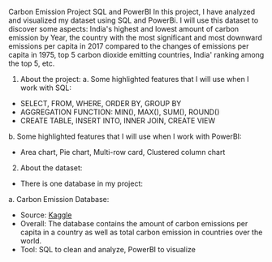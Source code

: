 Carbon Emission Project SQL and PowerBI
In this project, I have analyzed and visualized my dataset using SQL and PowerBi.
I will use this dataset to discover some aspects: India's highest and lowest amount of carbon emission by Year,
the country with the most significant and most downward emissions per capita in 2017 compared to the changes of emissions per capita
in 1975, top 5 carbon dioxide emitting countries, India' ranking among the top 5, etc.

1. About the project:
a. Some highlighted features that I will use when I work with SQL: 
- SELECT, FROM, WHERE, ORDER BY, GROUP BY
- AGGREGATION FUNCTION: MIN(), MAX(), SUM(), ROUND()
- CREATE TABLE, INSERT INTO, INNER JOIN, CREATE VIEW

b. Some highlighted features that I will use when I work with PowerBI: 
- Area chart, Pie chart, Multi-row card, Clustered column chart
 

2. About the dataset: 
- There is one database in my project: 

a. Carbon Emission Database: 
- Source: [Kaggle](https://www.kaggle.com/datasets/vineethakkinapalli/united-nations-environment-data?select=Water+and+Sanitation+Services.csv)
- Overall: The database contains the amount of carbon emissions per capita in a country as well as total carbon emission in countries over the world. 
- Tool: SQL to clean and analyze, PowerBI to visualize

 



